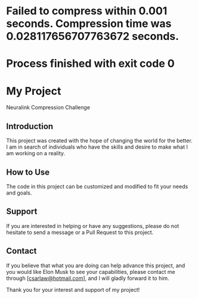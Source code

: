 # Failed to compress within 0.001 seconds. Compression time was 0.028117656707763672 seconds.

# Process finished with exit code 0

# My Project
Neuralink Compression Challenge


## Introduction
This project was created with the hope of changing the world for the better. I am in search of individuals who have the skills and desire to make what I am working on a reality.

## How to Use
The code in this project can be customized and modified to fit your needs and goals.

## Support
If you are interested in helping or have any suggestions, please do not hesitate to send a message or a Pull Request to this project.

## Contact
If you believe that what you are doing can help advance this project, and you would like Elon Musk to see your capabilities, please contact me through [csarlaw@hotmail.com], and I will gladly forward it to him.

Thank you for your interest and support of my project!
